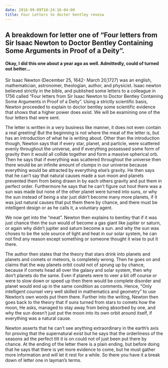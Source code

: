```yaml
---
date: 2016-09-09T10:24:16-04:00
title: Four Letters to docter bentley reveiw
---
```

## A breakdown for letter one of “Four letters from Sir Isaac Newton to Doctor Bentley Containing Some Arguments in Proof of a Deity”.
#### Okay, I did this one about a year ago as well. Admittedly, could of turned out better…

Sir Isaac Newton (December 25, 1642- March 20,1727) was an english, mathematician, astronomer, theologian, author, and physicist. Isaac newton believed strictly in the bible, and published some letters to a colleague in 1756 called “Four letters from Sir Isaac Newton to Doctor Bentley Containing Some Arguments in Proof of a Deity”. Using a strictly scientific basis, Newton proceeded to explain to doctor bentley some scientific evidence that shows that a higher power does exist. We will be examining one of the four letters that were sent.

The letter is written in a very business like manner, it does not even contain a real greeting! But the beginning is not where the meat of the letter is, but has an introduction of what he is writing about.
Other than the introduction though, Newton says that if every star, planet, and particle, were scattered evenly throughout the universe, and if everything possessed some form of gravity then it would all collide together and form a massive spherical orb. Then he says that if everything was scattered throughout the universe then there would be an infinite amount of clumps in our universe because everything would be attracted by everything else’s gravity.
He then says that he can’t say that natural causes made a sun moon and planets prevented them from being drawn in by each others gravity and put them in perfect order. Furthermore he says that he can’t figure out hout there was a sun was made but none of the other planet were turned into suns, or why the sun instead of being a star just didn’t become many more planets, if it was just natural causes that put them there by chance, and there must be intelligent design or as he calls it, a voluntary agent.

We now get into the “meat”. Newton then explains to bentley that if it was just chance then the sun would of become a gas giant like jupiter or saturn, or again why didn’t jupiter and saturn become a sun. and why the sun was choses to be the sole source of light and heat in our solar system, he can not find any reason except something or someone thought it wise to put it there.

The author then states that the theory that stars drink into planets and planets and comets or meteors, is completely wrong. Then he goes on and claims that the way planets orbit could not of sprung up by chance, because if comets head all over the galaxy and solar system, then why don’t planets do the same. Even if planets were to veer a bit off course or were to slow down or speed up then there would be complete disorder and planet would end up in the same condition as comments. Hence, “Only intelligent counsel very well skilled in mathematics and geometry” to use Newton’s own words put them there.
Further into the writing, Newton then goes back to the theory that if suns turned from stars to comets how the moon, He asks, managed to stay away from being absorbed by one, and why the sun doesn’t just put the moon into its own orbit around itself, if everything was a natural cause.

Newton asserts that he can’t see anything extraordinary in the earth’s axis for proving that the supernatural exist but he says that the orderliness of the seasons ad the perfect tilt it is on could not of just been put there by chance.
At the ending of the letter there is a plain ending, but before doing that he says that there is yet more evidence to come, but he must gather more information and will let it rest for a while.
So there you have it a break down of letter one in layman’s terms.



